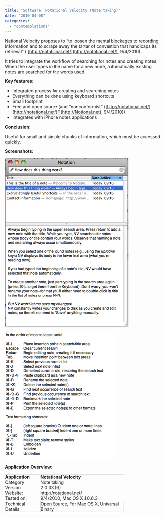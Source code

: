 ```yaml
---
title: "Software: Notational Velocity (Note taking)"
date: "2010-04-08"
categories: 
  - "contemplations"
---
```


National Velocity proposes to “to loosen the mental blockages to recording information and to scrape away the tartar of convention that handicaps its retrieval” ([](http://Notional.net) [http://notational.net/](http://notational.net/), 9/4/2010).

It tries to integrate the workflow of searching for notes and creating notes. When the user types in the name for a new node, automatically existing notes are searched for the words used.

**Key features:**

- Integrated process for creating and searching notes
- Everything can be done using keyboard shortcuts
- Small footprint
- Free and open source (and “nonconformist” ([http://notational.net/](http://notational.net/)[](http://Notional.net), 9/4/2010))
- Integrates with iPhone notes applications

**Conclusion:**

Useful for small and simple chunks of information, which must be accessed quickly.

**Screenshots:**

![wpid-bildschirmfoto2010-04-09um09-58-191.png](images/wpid-bildschirmfoto2010-04-09um09-58-191.png)

![wpid-bildschirmfoto2010-04-09um10-12-341.png](images/wpid-bildschirmfoto2010-04-09um10-12-341.png)

**Application Overview:**

<table style="empty-cells:show;border-collapse:collapse;"><tbody><tr><td style="vertical-align:top;width:112px;border:0 solid #bfbfbf;margin:0;padding:0;"><strong>Application</strong></td><td style="vertical-align:top;width:269px;border:0 solid #bfbfbf;margin:0;padding:0;"><strong>Notational Velocity</strong></td></tr><tr><td style="vertical-align:top;width:112px;border:0 solid #bfbfbf;margin:0;padding:0;">Category</td><td style="vertical-align:top;width:269px;border:0 solid #bfbfbf;margin:0;padding:0;">Note taking</td></tr><tr><td style="vertical-align:top;width:112px;border:0 solid #bfbfbf;margin:0;padding:0;">Version</td><td style="vertical-align:top;width:269px;border:0 solid #bfbfbf;margin:0;padding:0;">2.0 β3 (6)</td></tr><tr><td style="vertical-align:top;width:112px;border:0 solid #bfbfbf;margin:0;padding:0;">Website:</td><td style="vertical-align:top;width:269px;border:0 solid #bfbfbf;margin:0;padding:0;"><a href="http://notational.net/">http://notational.net/</a></td></tr><tr><td style="vertical-align:top;width:112px;border:0 solid #bfbfbf;margin:0;padding:0;">Tested on:</td><td style="vertical-align:top;width:269px;border:0 solid #bfbfbf;margin:0;padding:0;">9/4/2010, Mac OS X 10.6.3</td></tr><tr><td style="width:112px;border:1px solid #bfbfbf;margin:0;padding:0;">Technical Details:</td><td style="width:269px;border:1px solid #bfbfbf;margin:0;padding:0;">Open Source, For Mac OS X, Universal Binary&nbsp;</td></tr></tbody></table>
